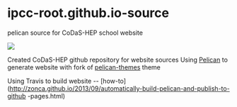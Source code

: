 # ipcc-root.github.io-source
pelican source for CoDaS-HEP school website 

![](https://travis-ci.org/cms-big-data/cms-big-data.github.io-source.svg?branch=master)

Created CoDaS-HEP github repository for website sources
Using [Pelican](http://getpelican.com/) to generate website with fork of [pelican-themes](https://github.com/getpelican/pelican-themes) theme

Using Travis to build website -- [how-to](http://zonca.github.io/2013/09/automatically-build-pelican-and-publish-to-github
-pages.html)
